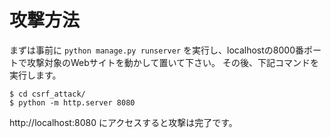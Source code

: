 # 攻撃方法

まずは事前に ``python manage.py runserver`` を実行し、localhostの8000番ポートで攻撃対象のWebサイトを動かして置いて下さい。
その後、下記コマンドを実行します。

```
$ cd csrf_attack/
$ python -m http.server 8080
```

http://localhost:8080 にアクセスすると攻撃は完了です。
